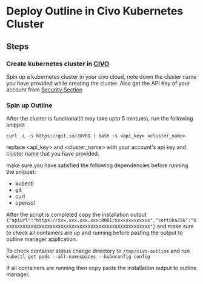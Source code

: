 # Deploy Outline in Civo Kubernetes Cluster 

## Steps

### Create kubernetes cluster in [CIVO](https://www.civo.com)
Spin up a kubernetes cluster in your civo cloud, note down the cluster name you have provided while creating the cluster. Also get the API Key of your account from [Security Section](https://www.civo.com/account/security)

### Spin up Outline
After the cluster is functional(it may take upto 5 mintues), run the following snippet

```
curl -L -s https://git.io/JUVkD | bash -s <api_key> <cluster_name>
```

replace <api_key> and <cluster_name> with your account's api key and cluster name that you have provided.

make sure you have satisfied the following dependencies before running the snippet:

* kubectl
* git
* curl
* openssl

After the script is completed copy the installation output `{"apiUrl":"https://xxx.xxx.xxx.xxx:8081/xxxxxxxxxxxxx","certSha256":"XXXXXXXXXXXXXXXXXXXXXXXXXXXXXXXXXXXXXXXXXXXXXXXXXXXXXX"}` and make sure to check all containers are up and running before pasting the output to outline manager application.

To check container status change directory to `/tmp/civo-outline` and run `kubectl get pods --all-namespaces --kubeconfig config`

If all containers are running then copy paste the installation output to outline manager.
